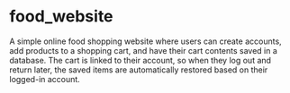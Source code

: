 # food_website
A simple online food shopping website where users can create accounts, add products to a shopping cart, and have their cart contents saved in a database. The cart is linked to their account, so when they log out and return later, the saved items are automatically restored based on their logged-in account. 
